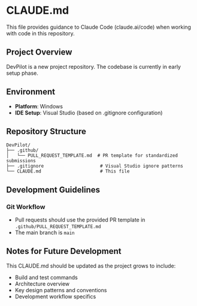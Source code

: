 # CLAUDE.md

This file provides guidance to Claude Code (claude.ai/code) when working with code in this repository.

## Project Overview

DevPilot is a new project repository. The codebase is currently in early setup phase.

## Environment

- **Platform**: Windows
- **IDE Setup**: Visual Studio (based on .gitignore configuration)

## Repository Structure

```
DevPilot/
├── .github/
│   └── PULL_REQUEST_TEMPLATE.md  # PR template for standardized submissions
├── .gitignore                     # Visual Studio ignore patterns
└── CLAUDE.md                      # This file
```

## Development Guidelines

### Git Workflow

- Pull requests should use the provided PR template in `.github/PULL_REQUEST_TEMPLATE.md`
- The main branch is `main`

## Notes for Future Development

This CLAUDE.md should be updated as the project grows to include:
- Build and test commands
- Architecture overview
- Key design patterns and conventions
- Development workflow specifics
